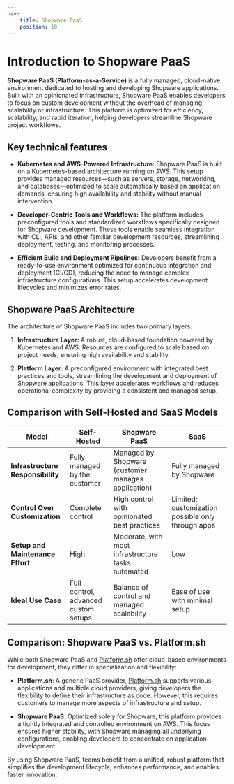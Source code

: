```yaml
---
nav:
    title: Shopware PaaS
    position: 10
---
```


# Introduction to Shopware PaaS

**Shopware PaaS (Platform-as-a-Service)** is a fully managed, cloud-native environment dedicated to hosting and developing Shopware applications. Built with an opinionated infrastructure, Shopware PaaS enables developers to focus on custom development without the overhead of managing scalability or infrastructure. This platform is optimized for efficiency, scalability, and rapid iteration, helping developers streamline Shopware project workflows.

## Key technical features

- **Kubernetes and AWS-Powered Infrastructure:** Shopware PaaS is built on a Kubernetes-based architecture running on AWS. This setup provides managed resources—such as servers, storage, networking, and databases—optimized to scale automatically based on application demands, ensuring high availability and stability without manual intervention.

- **Developer-Centric Tools and Workflows:** The platform includes preconfigured tools and standardized workflows specifically designed for Shopware development. These tools enable seamless integration with CLI, APIs, and other familiar development resources, streamlining deployment, testing, and monitoring processes.

- **Efficient Build and Deployment Pipelines:** Developers benefit from a ready-to-use environment optimized for continuous integration and deployment (CI/CD), reducing the need to manage complex infrastructure configurations. This setup accelerates development lifecycles and minimizes error rates.

## Shopware PaaS Architecture

The architecture of Shopware PaaS includes two primary layers:

1. **Infrastructure Layer:** A robust, cloud-based foundation powered by Kubernetes and AWS. Resources are configured to scale based on project needs, ensuring high availability and stability.

2. **Platform Layer:** A preconfigured environment with integrated best practices and tools, streamlining the development and deployment of Shopware applications. This layer accelerates workflows and reduces operational complexity by providing a consistent and managed setup.

## Comparison with Self-Hosted and SaaS Models

| **Model**              | **Self-Hosted**                                      | **Shopware PaaS**                                              | **SaaS**                                        |
|--------------------|------------------------------------------------------|-----------------------------------------------------------------|-------------------------------------------------|
| **Infrastructure Responsibility** | Fully managed by the customer                     | Managed by Shopware (customer manages application) | Fully managed by Shopware                       |
| **Control Over Customization**    | Complete control                                   | High control with opinionated best practices        | Limited; customization possible only through apps |
| **Setup and Maintenance Effort**  | High                                              | Moderate, with most infrastructure tasks automated | Low                                             |
| **Ideal Use Case**                | Full control, advanced custom setups               | Balance of control and managed scalability         | Ease of use with minimal setup                   |

## Comparison: Shopware PaaS vs. Platform.sh

While both Shopware PaaS and [Platform.sh](https://developer.shopware.com/docs/products/paas/) offer cloud-based environments for development, they differ in specialization and flexibility:

- **Platform.sh**: A generic PaaS provider, [Platform.sh](https://developer.shopware.com/docs/products/paas/) supports various applications and multiple cloud providers, giving developers the flexibility to define their infrastructure as code. However, this requires customers to manage more aspects of infrastructure and setup.

- **Shopware PaaS**: Optimized solely for Shopware, this platform provides a tightly integrated and controlled environment on AWS. This focus ensures higher stability, with Shopware managing all underlying configurations, enabling developers to concentrate on application development.

By using Shopware PaaS, teams benefit from a unified, robust platform that simplifies the development lifecycle, enhances performance, and enables faster innovation.
